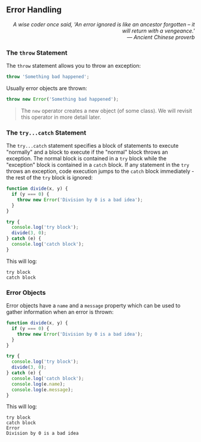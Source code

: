 ## Error Handling

<div style="text-align: right"> <i> A wise coder once said, 'An error ignored is like an ancestor forgotten – it will return with a vengeance.' <br> — Ancient Chinese proverb </i> </div>

### The `throw` Statement

The `throw` statement allows you to throw an exception:

```js
throw 'Something bad happened';
```

Usually error objects are thrown:

```js
throw new Error('Something bad happened');
```

> The `new` operator creates a new object (of some class).
> We will revisit this operator in more detail later.

### The `try...catch` Statement

The `try...catch` statement specifies a block of statements to execute "normally" and a block to execute if the "normal" block throws an exception.
The normal block is contained in a `try` block while the "exception" block is contained in a `catch` block.
If any statement in the `try` throws an exception, code execution jumps to the `catch` block immediately - the rest of the `try` block is ignored:

```js
function divide(x, y) {
  if (y === 0) {
    throw new Error('Division by 0 is a bad idea');
  }
}

try {
  console.log('try block');
  divide(3, 0);
} catch (e) {
  console.log('catch block');
}
```

This will log:

```
try block
catch block
```

### Error Objects

Error objects have a `name` and a `message` property which can be used to gather information when an error is thrown:

```js
function divide(x, y) {
  if (y === 0) {
    throw new Error('Division by 0 is a bad idea');
  }
}

try {
  console.log('try block');
  divide(3, 0);
} catch (e) {
  console.log('catch block');
  console.log(e.name);
  console.log(e.message);
}
```

This will log:

```
try block
catch block
Error
Division by 0 is a bad idea
```

